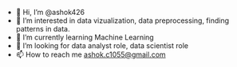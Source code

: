 - 👋 Hi, I’m @ashok426
- 👀 I’m interested in data vizualization, data preprocessing, finding patterns in data.
- 🌱 I’m currently learning Machine Learning
- 💞️ I’m looking for data analyst role, data scientist role
- 📫 How to reach me ashok.c1055@gmail.com

<!---
ashok426/ashok426 is a ✨ special ✨ repository because its `README.md` (this file) appears on your GitHub profile.
You can click the Preview link to take a look at your changes.
--->
